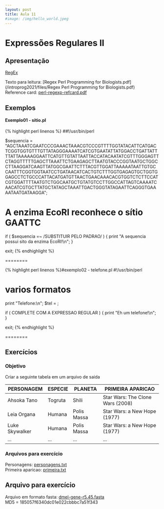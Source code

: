 ```yaml
---
layout: post
title: Aula 11
#image: /img/hello_world.jpeg
---
```

# Expressões Regulares II   

## Apresentação
[RegEx](/introprog2024/pdf/aula11.pdf)  

Texto para leitura: [Regex Perl Programming for Biologists.pdf](/introprog2021/files/Regex Perl Programming for Biologists.pdf)    
Reference card: [perl-regexp-refcard.pdf](/introprog2021/files/perl-regexp-refcard.pdf)    

## Exemplos

#### Exemplo01 - sitio.pl
{% highlight perl linenos %}
##!/usr/bin/perl

$sequencia = "AGCTAAATCGAATCCCGAAACTAAACGTCCCGTTTTGGTATACATTCATGACTCGGTGGTGTTTGTTATAGGGAAAATCATCGTGAATATTATGGACCTGATTATTTTATTAAAAAGGAATTCATGTTGTATTAATTACCATACAATATCGTTTGGGAGTTCTAGGTTTTTGAGCTTAAATTCTGAAGAGCTTAATGTACCCGGTAATGCTGGCCTTAAGGATCAAGTTATGGCGAATTCTTTACGTTGGATTAAAAATAATTGTGCCAATTTCGGTGGTAATCCTGATAACATCACTGTCTTTGGTGAGAGTGCTGGTGGAGCCTCTGCCCATTACATGATGTTAACTGAACAAACACGTGGTCTCTTCCATCGTGGATTTTAATGTCTGGCAATGCTGTATGTCCTTGGCCATTAGTCAAAATCAACATCGTGCTTATGCTATAGCTAAATTGACTGGGTATAGAATTCAGGGTGAAAATAATGATAAGGA"; 


# A enzima EcoRI reconhece o sítio GAATTC

if ( $sequencia =~ /SUBSTITUIR PELO PADRAO/ ) { 
	print "A sequencia possui sito da enzima EcoRI!\n"; 
}

exit;
{% endhighlight %}

========

{% highlight perl linenos %}#exemplo02 - telefone.pl
#!/usr/bin/perl

# varios formatos 

print "Telefone\:\n";
$tel = <STDIN>;

if ( COMPLETE COM A EXPRESSAO REGULAR ) { 
   print "Eh um telefone!\n"; 
}

exit;
{% endhighlight %}


========

## Exercícios  

### Objetivo

Criar a seguinte tabela em um arquivo de saida

| PERSONAGEM |  ESPECIE  | PLANETA | PRIMEIRA APARICAO |
| ---------- | --------- | ------- | ----------------- |
|  Ahsoka Tano |  Togruta | Shili | Star Wars: The Clone Wars (2008) |
|  Leia Organa |  Humana | Polis Massa | Star Wars: a New Hope (1977) |
|  Luke Skywalker |  Humana | Polis Massa | Star Wars: a New Hope (1977) |
|  ... |  ... | ... | ... |


### Arquivos para exercício

Personagens: [personagens.txt](/introprog2024/files/personagens.txt)  
Primeira aparicao: [primeira.txt](/introprog2024/files/primeira.txt)  


## Arquivo para exercício
Arquivo em formato fasta: [dmel-gene-r5.45.fasta](/introprog2021/files/dmel-gene-r5.45.fasta)    
MD5 = 185057f6340dc01e022cbbbc7a51f343  
